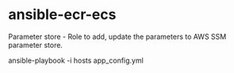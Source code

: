 # ansible-ecr-ecs

Parameter store - Role to add, update the parameters to AWS SSM parameter store.

ansible-playbook -i hosts app_config.yml
